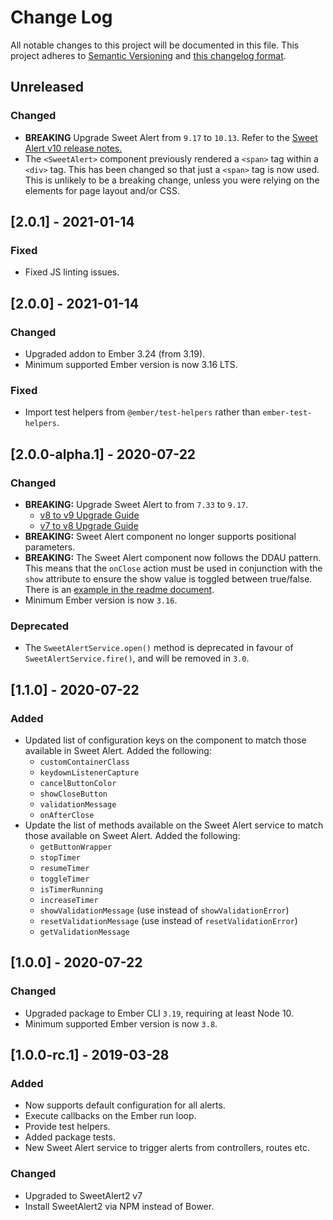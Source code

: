 # Change Log

All notable changes to this project will be documented in this file. This
project adheres to [Semantic Versioning](http://semver.org/) and
[this changelog format](http://keepachangelog.com/).

## Unreleased

### Changed
- **BREAKING** Upgrade Sweet Alert from `9.17` to `10.13`. Refer to the
[Sweet Alert v10 release notes.](https://github.com/sweetalert2/sweetalert2/releases/tag/v10.0.0)
- The `<SweetAlert>` component previously rendered a `<span>` tag within a
`<div>` tag. This has been changed so that just a `<span>` tag is now used.
This is unlikely to be a breaking change, unless you were relying on
the elements for page layout and/or CSS.

## [2.0.1] - 2021-01-14

### Fixed
- Fixed JS linting issues.

## [2.0.0] - 2021-01-14

### Changed
- Upgraded addon to Ember 3.24 (from 3.19).
- Minimum supported Ember version is now 3.16 LTS.

### Fixed
- Import test helpers from `@ember/test-helpers` rather than `ember-test-helpers`.

## [2.0.0-alpha.1] - 2020-07-22

### Changed
- **BREAKING:** Upgrade Sweet Alert to from `7.33` to `9.17`.
  - [v8 to v9 Upgrade Guide](https://github.com/sweetalert2/sweetalert2/releases/tag/v9.0.0)
  - [v7 to v8 Upgrade Guide](https://github.com/sweetalert2/sweetalert2/releases/tag/v8.0.0)
- **BREAKING:** Sweet Alert component no longer supports positional parameters.
- **BREAKING:** The Sweet Alert component now follows the DDAU pattern. This means
that the `onClose` action must be used in conjunction with the `show` attribute
to ensure the show value is toggled between true/false. There is an
[example in the readme document](./README.md#Opening).
- Minimum Ember version is now `3.16`.

### Deprecated
- The `SweetAlertService.open()` method is deprecated in favour of
`SweetAlertService.fire()`, and will be removed in `3.0`.

## [1.1.0] - 2020-07-22

### Added
- Updated list of configuration keys on the component to match those available
in Sweet Alert. Added the following:
  - `customContainerClass`
  - `keydownListenerCapture`
  - `cancelButtonColor`
  - `showCloseButton`
  - `validationMessage`
  - `onAfterClose`
- Update the list of methods available on the Sweet Alert service to match
those available on Sweet Alert. Added the following:
  - `getButtonWrapper`
  - `stopTimer`
  - `resumeTimer`
  - `toggleTimer`
  - `isTimerRunning`
  - `increaseTimer`
  - `showValidationMessage` (use instead of `showValidationError`)
  - `resetValidationMessage` (use instead of `resetValidationError`)
  - `getValidationMessage`

## [1.0.0] - 2020-07-22

### Changed
- Upgraded package to Ember CLI `3.19`, requiring at least Node 10.
- Minimum supported Ember version is now `3.8`.

## [1.0.0-rc.1] - 2019-03-28

### Added
- Now supports default configuration for all alerts.
- Execute callbacks on the Ember run loop.
- Provide test helpers.
- Added package tests.
- New Sweet Alert service to trigger alerts from controllers, routes etc.

### Changed
- Upgraded to SweetAlert2 v7
- Install SweetAlert2 via NPM instead of Bower.
